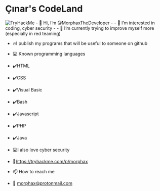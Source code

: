 
<h1>Çınar's CodeLand</h1>
<img src="https://tryhackme-badges.s3.amazonaws.com/morphax.png" alt="TryHackMe">
- 👋 Hi, I’m @MorphaxTheDeveloper
- 
- 👀 I’m interested in coding, cyber security
- 
- 🌱 I’m currently trying to improve myself more (especially in red teaming)

- 🔥I publish my programs that will be useful to someone on github 

- 💻 Known programming languages
- ✔️HTML
- ✔️CSS
- ✔️Visual Basic
- ✔️Bash
- ✔️Javascript
- ✔️PHP
- ✔️Java

- 💻I also love cyber security
- 🖤https://tryhackme.com/p/morphax

- 📫 How to reach me
- 📧 morphax@protonmail.com

<!---
MorphaxTheDeveloper/MorphaxTheDeveloper is a ✨ special ✨ repository because its `README.md` (this file) appears on your GitHub profile.
You can click the Preview link to take a look at your changes.
--->
